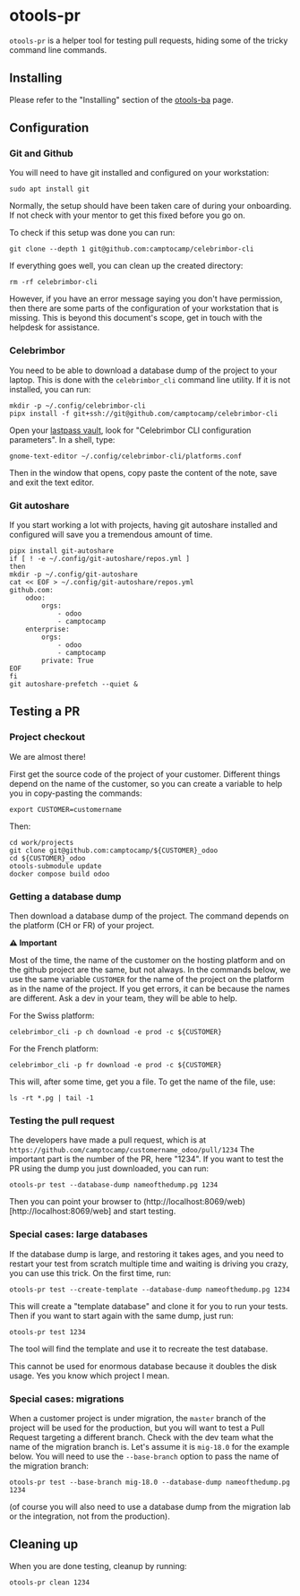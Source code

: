 # otools-pr

`otools-pr` is a helper tool for testing pull requests, hiding some of the tricky
command line commands.


## Installing

Please refer to the "Installing" section of the [otools-ba](otools-ba.md) page.

## Configuration

### Git and Github

You will need to have git installed and configured on your workstation:

    sudo apt install git

Normally, the setup should have been taken care of during your onboarding. If
not check with your mentor to get this fixed before you go on.

To check if this setup was done you can run:

    git clone --depth 1 git@github.com:camptocamp/celebrimbor-cli

If everything goes well, you can clean up the created directory:

    rm -rf celebrimbor-cli

However, if you have an error message saying you don't have permission, then
there are some parts of the configuration of your workstation that is missing.
This is beyond this document's scope, get in touch with the helpdesk for
assistance.

### Celebrimbor

You need to be able to download a database dump of the project to your laptop.
This is done with the `celebrimbor_cli` command line utility. If it is not
installed, you can run:

    mkdir -p ~/.config/celebrimbor-cli
    pipx install -f git+ssh://git@github.com/camptocamp/celebrimbor-cli


Open your [lastpass vault](https://lastpass.com/vault/), look for
"Celebrimbor CLI configuration parameters". In a shell, type:

    gnome-text-editor ~/.config/celebrimbor-cli/platforms.conf

Then in the window that opens, copy paste the content of the note, save and
exit the text editor.



### Git autoshare

If you start working a lot with projects, having git autoshare installed and
configured will save you a tremendous amount of time.

    pipx install git-autoshare
    if [ ! -e ~/.config/git-autoshare/repos.yml ]
    then
    mkdir -p ~/.config/git-autoshare
    cat << EOF > ~/.config/git-autoshare/repos.yml
    github.com:
        odoo:
            orgs:
                - odoo
                - camptocamp
        enterprise:
            orgs:
                - odoo
                - camptocamp
            private: True
    EOF
    fi
    git autoshare-prefetch --quiet &


## Testing a PR

### Project checkout

We are almost there!

First get the source code of the project of your customer. Different things
depend on the name of the customer, so you can create a variable to help you in
copy-pasting the commands:

    export CUSTOMER=customername

Then:

    cd work/projects
    git clone git@github.com:camptocamp/${CUSTOMER}_odoo
    cd ${CUSTOMER}_odoo
    otools-submodule update
    docker compose build odoo



### Getting a database dump

Then download a database dump of the project. The command depends on the platform
(CH or FR) of your project.

**⚠️ Important**

Most of the time, the name of the customer on the hosting platform and on the
github project are the same, but not always. In the commands below, we use the
same variable `CUSTOMER` for the name of the project on the platform as in the
name of the project. If you get errors, it can be because the names are
different. Ask a dev in your team, they will be able to help.


For the Swiss platform:


    celebrimbor_cli -p ch download -e prod -c ${CUSTOMER}

For the French platform:

    celebrimbor_cli -p fr download -e prod -c ${CUSTOMER}

This will, after some time, get you a file. To get the name of the file, use:

    ls -rt *.pg | tail -1

### Testing the pull request

The developers have made a pull request, which is at
`https://github.com/camptocamp/customername_odoo/pull/1234` The important part is
the number of the PR, here "1234". If you want to test the PR using the dump
you just downloaded, you can run:

    otools-pr test --database-dump nameofthedump.pg 1234

Then you can point your browser to (http://localhost:8069/web)[http://localhost:8069/web]
and start testing.

### Special cases: large databases

If the database dump is large, and restoring it takes ages, and you need to
restart your test from scratch multiple time and waiting is driving you crazy,
you can use this trick. On the first time, run:

    otools-pr test --create-template --database-dump nameofthedump.pg 1234

This will create a "template database" and clone it for you to run your tests.
Then if you want to start again with the same dump, just run:

    otools-pr test 1234

The tool will find the template and use it to recreate the test database.

This cannot be used for enormous database because it doubles the disk usage.
Yes you know which project I mean.

### Special cases: migrations

When a customer project is under migration, the `master` branch of the project
will be used for the production, but you will want to test a Pull Request
targeting a different branch. Check with the dev team what the name of the
migration branch is. Let's assume it is `mig-18.0` for the example below. You
will need to use the `--base-branch` option to pass the name of the migration
branch:

    otools-pr test --base-branch mig-18.0 --database-dump nameofthedump.pg 1234

(of course you will also need to use a database dump from the migration lab
or the integration, not from the production).

## Cleaning up

When you are done testing, cleanup by running:

    otools-pr clean 1234

